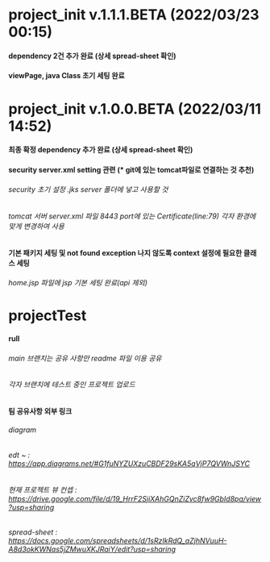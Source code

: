 # project_init v.1.1.1.BETA (2022/03/23 00:15)

#### dependency 2건 추가 완료 (상세 spread-sheet 확인)

#### viewPage, java Class 초기 세팅 완료



# project_init v.1.0.0.BETA (2022/03/11 14:52)

#### 최종 확정 dependency 추가 완료 (상세 spread-sheet 확인)

#### security server.xml setting 관련 (* git에 있는 tomcat파일로 연결하는 것 추천)
###### security 초기 설정 .jks server 폴더에 넣고 사용할 것
###### tomcat 서버 server.xml 파일 8443 port에 있는 Certificate(line:79) 각자 환경에 맞게 변경하여 사용
#### 기본 패키지 세팅 및 not found exception 나지 않도록 context 설정에 필요한 클래스 세팅
###### home.jsp 파일에 jsp 기본 세팅 완료(api 제외)


# projectTest
#### rull
###### main 브랜치는 공유 사항만 readme 파일 이용 공유
###### 각자 브랜치에 테스트 중인 프로젝트 업로드

#### 팀 공유사항 외부 링크
###### diagram
###### edt ~ : https://app.diagrams.net/#G1fuNYZUXzuCBDF29sKA5qVjP7QVWnJSYC
###### 현재 프로젝트 뷰 컨셉 : https://drive.google.com/file/d/19_HrrF2SjiXAhGQnZiZvc8fw9GbId8pa/view?usp=sharing
###### spread-sheet : https://docs.google.com/spreadsheets/d/1sRzIkRdQ_aZjhNVuuH-A8d3okKWNas5jZMwuXKJRaiY/edit?usp=sharing